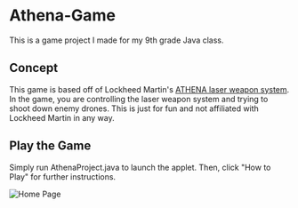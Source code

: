 # Athena-Game
This is a game project I made for my 9th grade Java class.

## Concept
This game is based off of Lockheed Martin's [ATHENA laser weapon system](https://news.lockheedmartin.com/2019-11-07-ATHENA-Successfully-Defends-Drone-Threat). In the game, you are controlling the laser weapon system and trying to shoot down enemy drones. This is just for fun and not affiliated with Lockheed Martin in any way.

## Play the Game
Simply run AthenaProject.java to launch the applet. Then, click "How to Play" for further instructions.

![Home Page](file:///Users/laneygoldman/Desktop/Screen%20Shot%202022-09-13%20at%202.36.16%20PM.png)
